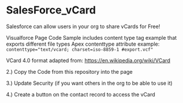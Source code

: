 # SalesForce_vCard
Salesforce can allow users in your org to share vCards for Free!


Visualforce Page Code Sample includes content type tag example that exports different file types 
Apex contenttype attribute example: 
`contenttype="text/vcard; charset=iso-8859-1 #export.vcf"`

VCard 4.0 format adapted from: https://en.wikipedia.org/wiki/VCard





2.) Copy the Code from this repository into the page

3.) Update Security (if you want others in the org to be able to use it) 

4.) Create a button on the contact record to access the vCard
